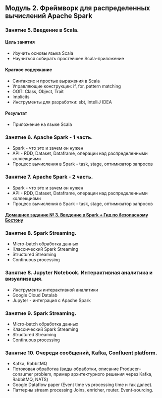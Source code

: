 ## Модуль 2. Фреймворк для распределенных вычислений Apache Spark

### Занятие 5. Введение в Scala.

#### Цель занятия

*   Изучить основы языка Scala
*   Научиться собирать простейшее Scala-приложение

#### Краткое содержание

*   Синтаксис и простые выражения в Scala
*   Управляющие конструкции: if, for, pattern matching
*   ООП: Class, Object, Trait
*   Implicits
*   Инструменты для разработки: sbt, IntelliJ IDEA

#### Результат

- Приложение на языке Scala

### Занятие 6. Apache Spark - 1 часть.

- Spark - что это и зачем он нужен
- API - RDD, Dataset, Dataframe, операции над распределенными коллекциями
- Процесс вычисления в Spark - task, stage, оптимизатор запросов

### Занятие 7. Apache Spark - 2 часть.

- Spark - что это и зачем он нужен
- API - RDD, Dataset, Dataframe, операции над распределенными коллекциями
- Процесс вычисления в Spark - task, stage, оптимизатор запросов

#### [Домашнeе заданиe № 3. Введение в Spark + Гид по безопасному Бостону](./hw-3-spark/)

### Занятие 8. Spark Streaming.

- Micro-batch обработка данных
- Классический Spark Streaming
- Structured Streaming
- Continuous processing

### Занятие 8. Jupyter Notebook. Интерактивная аналитика и визуализация.

- Инструменты интерактивной аналитики
- Google Cloud Datalab
- Jupyter - интеграция с Apache Spark

### Занятие 9. Spark Streaming.

- Micro-batch обработка данных
- Классический Spark Streaming
- Structured Streaming
- Continuous processing

### Занятие 10. Очереди сообщений, Kafka, Confluent platform.

- Kafka, RabbitMQ
- Потоковая обработка (виды обработки, описание Producer–consumer problem, пример архитектурного решения через Kafka, RabbitMQ, NATS)
- Google Dataflow paper (Event time vs processing time и так далее).
- Паттерны stream processing Joins, enricher, router. Event-sourcing.